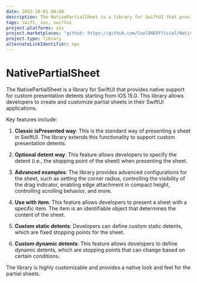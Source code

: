 ```yaml
---
date: 2022-10-01 00:00
description: The NativePartialSheet is a library for SwiftUI that provides native support for custom presentation detents starting from iOS 15.0. This library allows developers to create and customize partial sheets in their SwiftUI applications. 
tags: swift, ios, swiftui
project.platforms: ios
project.marketplaces: "github: https://github.com/CoolONEOfficial/NativePartialSheet"
project.type: library
alternateLinkIdentifier: nps
---
```

# NativePartialSheet

The NativePartialSheet is a library for SwiftUI that provides native support for custom presentation detents starting from iOS 15.0. This library allows developers to create and customize partial sheets in their SwiftUI applications. 

Key features include:

1. **Classic isPresented way**: This is the standard way of presenting a sheet in SwiftUI. The library extends this functionality to support custom presentation detents.

2. **Optional detent way**: This feature allows developers to specify the detent (i.e., the stopping point of the sheet) when presenting the sheet.

3. **Advanced examples**: The library provides advanced configurations for the sheet, such as setting the corner radius, controlling the visibility of the drag indicator, enabling edge attachment in compact height, controlling scrolling behavior, and more.

4. **Use with item**: This feature allows developers to present a sheet with a specific item. The item is an identifiable object that determines the content of the sheet.

5. **Custom static detents**: Developers can define custom static detents, which are fixed stopping points for the sheet.

6. **Custom dynamic detents**: This feature allows developers to define dynamic detents, which are stopping points that can change based on certain conditions.

The library is highly customizable and provides a native look and feel for the partial sheets.
